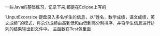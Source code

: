 一些Java的基础练习，记录下来,都是在Eclipse上写的

1.InputExcersice
键盘录入多名学生的信息，以“姓名，数学成绩，语文成绩，英文成绩”的模式，将总分成绩由高到低和由低到高分别排序，并将学生信息进行排列的结果输出到文件中。
主函数在Test包里面
